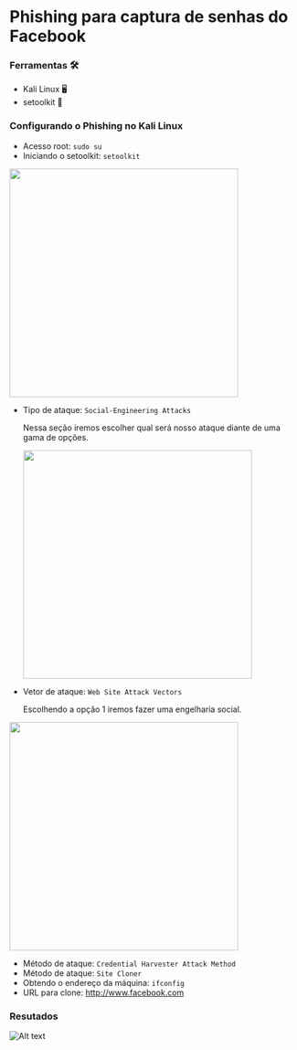 # Phishing para captura de senhas do Facebook

### Ferramentas  :hammer_and_wrench:

- Kali Linux :desktop_computer:
- setoolkit :space_invader:

### Configurando o Phishing no Kali Linux 

- Acesso root: ``` sudo su ```
- Iniciando o setoolkit: ``` setoolkit ```

<img src="https://github.com/user-attachments/assets/ef58b643-d95c-43e4-8f1a-4ffb9a1d4ec4" width="400"/>

- Tipo de ataque: ``` Social-Engineering Attacks ```

  Nessa seção iremos escolher qual será nosso ataque diante de uma gama de opções.
  
  <img src="https://github.com/user-attachments/assets/60e3ea64-7b3a-48d2-a971-535d15a6eae5" width="400"/>

- Vetor de ataque: ``` Web Site Attack Vectors ```

  Escolhendo a opção 1 iremos fazer uma engelharia social.
<img src="https://github.com/user-attachments/assets/60797a8d-819a-48a1-b9f2-7919287fd716" width="400"/>

  
- Método de ataque: ```Credential Harvester Attack Method ```
- Método de ataque: ``` Site Cloner ```
- Obtendo o endereço da máquina: ``` ifconfig ```
- URL para clone: http://www.facebook.com

### Resutados

![Alt text](./passwd.png "Optional title")
